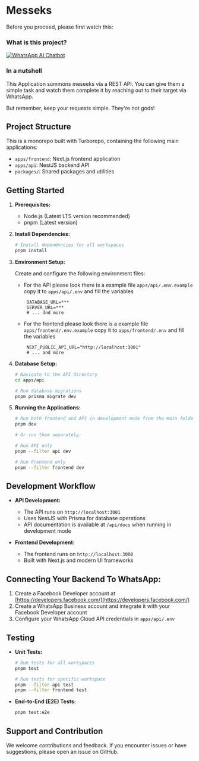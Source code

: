 # Messeks

Before you proceed, please first watch this:

### What is this project?

[![WhatsApp AI Chatbot](https://i.imgur.com/QaeRc4l.png)](https://www.youtube.com/watch?v=l5wvqKcqL7c)

### In a nutshell

This Application summons meseeks via a REST API. You can give them a simple task and watch them complete it by reaching out to their target via WhatsApp.

But remember, keep your requests simple. They're not gods!

## Project Structure

This is a monorepo built with Turborepo, containing the following main applications:

- `apps/frontend`: Next.js frontend application
- `apps/api`: NestJS backend API
- `packages/`: Shared packages and utilities

## Getting Started

1. **Prerequisites:**
   - Node.js (Latest LTS version recommended)
   - pnpm (Latest version)

2. **Install Dependencies:**

   ```bash
   # Install dependencies for all workspaces
   pnpm install
   ```

3. **Environment Setup:**

   Create and configure the following environment files:

   - For the API please look there is a example file `apps/api/.env.example` copy it to `apps/api/.env` and fill the variables
     ```env
      DATABASE_URL=***
      SERVER_URL=***
      # ... dnd more
     ```

   - For the frontend please look there is a example file `apps/frontend/.env.example` copy it to `apps/frontend/.env` and fill the variables
     ```env
      NEXT_PUBLIC_API_URL="http://localhost:3001"
      # ... and more
     ```

4. **Database Setup:**

   ```bash
   # Navigate to the API directory
   cd apps/api
   
   # Run database migrations
   pnpm prisma migrate dev
   ```

5. **Running the Applications:**

   ```bash
   # Run both frontend and API in development mode from the main folder
   pnpm dev
   
   # Or run them separately:
   
   # Run API only
   pnpm --filter api dev
   
   # Run Frontend only
   pnpm --filter frontend dev
   ```

## Development Workflow

- **API Development:**
  - The API runs on `http://localhost:3001`
  - Uses NestJS with Prisma for database operations
  - API documentation is available at `/api/docs` when running in development mode

- **Frontend Development:**
  - The frontend runs on `http://localhost:3000`
  - Built with Next.js and modern UI frameworks

## Connecting Your Backend To WhatsApp:

1. Create a Facebook Developer account at [https://developers.facebook.com/](https://developers.facebook.com/)
2. Create a WhatsApp Business account and integrate it with your Facebook Developer account
3. Configure your WhatsApp Cloud API credentials in `apps/api/.env`

## Testing

* **Unit Tests:**
   ```bash
   # Run tests for all workspaces
   pnpm test
   
   # Run tests for specific workspace
   pnpm --filter api test
   pnpm --filter frontend test
   ```

* **End-to-End (E2E) Tests:**
   ```bash
   pnpm test:e2e
   ```

## Support and Contribution

We welcome contributions and feedback. If you encounter issues or have suggestions, please open an issue on GitHub.

